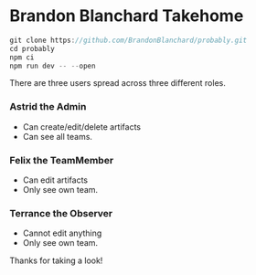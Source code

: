 # Brandon Blanchard Takehome

```js
git clone https://github.com/BrandonBlanchard/probably.git
cd probably
npm ci
npm run dev -- --open
```

There are three users spread across three different roles.

### Astrid the Admin
 - Can create/edit/delete artifacts
 - Can see all teams.

### Felix the TeamMember
- Can edit artifacts
- Only see own team.

### Terrance the Observer
- Cannot edit anything
- Only see own team.



Thanks for taking a look!

 